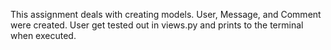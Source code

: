 This assignment deals with creating models.  User, Message, and Comment were created.  User get tested out in views.py and prints to the terminal when executed.